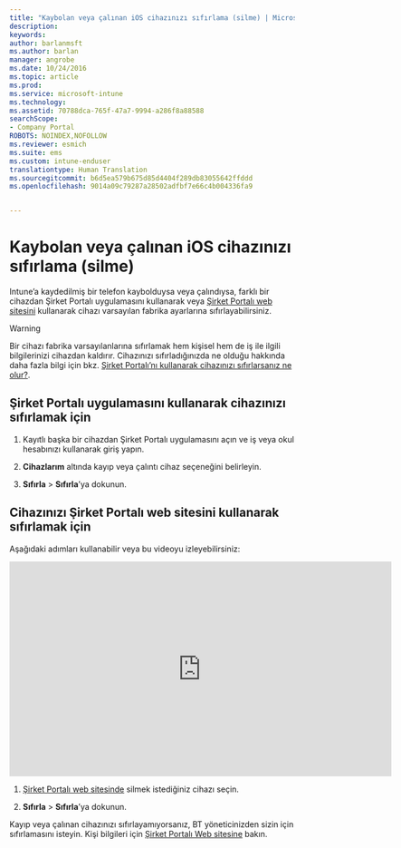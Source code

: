 ```yaml
---
title: "Kaybolan veya çalınan iOS cihazınızı sıfırlama (silme) | Microsoft Docs"
description: 
keywords: 
author: barlanmsft
ms.author: barlan
manager: angrobe
ms.date: 10/24/2016
ms.topic: article
ms.prod: 
ms.service: microsoft-intune
ms.technology: 
ms.assetid: 70788dca-765f-47a7-9994-a286f8a88588
searchScope:
- Company Portal
ROBOTS: NOINDEX,NOFOLLOW
ms.reviewer: esmich
ms.suite: ems
ms.custom: intune-enduser
translationtype: Human Translation
ms.sourcegitcommit: b6d5ea579b675d85d4404f289db83055642ffddd
ms.openlocfilehash: 9014a09c79287a28502adfbf7e66c4b004336fa9


---
```



# <a name="reset-erase-your-lost-or-stolen-ios-device"></a>Kaybolan veya çalınan iOS cihazınızı sıfırlama (silme)

Intune’a kaydedilmiş bir telefon kaybolduysa veya çalındıysa, farklı bir cihazdan Şirket Portalı uygulamasını kullanarak veya [Şirket Portalı web sitesini](http://portal.manage.microsoft.com) kullanarak cihazı varsayılan fabrika ayarlarına sıfırlayabilirsiniz.

> [!WARNING]
> Bir cihazı fabrika varsayılanlarına sıfırlamak hem kişisel hem de iş ile ilgili bilgilerinizi cihazdan kaldırır. Cihazınızı sıfırladığınızda ne olduğu hakkında daha fazla bilgi için bkz. [Şirket Portalı’nı kullanarak cihazınızı sıfırlarsanız ne olur?](what-happens-if-you-reset-your-device-using-the-company-portal-ios.md).

## <a name="to-reset-your-device-using-the-company-portal-app"></a>Şirket Portalı uygulamasını kullanarak cihazınızı sıfırlamak için

1.  Kayıtlı başka bir cihazdan Şirket Portalı uygulamasını açın ve iş veya okul hesabınızı kullanarak giriş yapın.

2.  **Cihazlarım** altında kayıp veya çalıntı cihaz seçeneğini belirleyin.

3.  **Sıfırla** &gt; **Sıfırla**’ya dokunun.

## <a name="to-reset-your-device-using-the-company-portal-website"></a>Cihazınızı Şirket Portalı web sitesini kullanarak sıfırlamak için

Aşağıdaki adımları kullanabilir veya bu videoyu izleyebilirsiniz:

<iframe width="675" height="379" src="https://www.youtube.com/embed/3rrXe8XmtgU" frameborder="0" allowfullscreen></iframe>

1.  [Şirket Portalı web sitesinde](http://portal.manage.microsoft.com) silmek istediğiniz cihazı seçin.

2.  **Sıfırla** &gt; **Sıfırla**’ya dokunun.

Kayıp veya çalınan cihazınızı sıfırlayamıyorsanız, BT yöneticinizden sizin için sıfırlamasını isteyin. Kişi bilgileri için [Şirket Portalı Web sitesine](http://portal.manage.microsoft.com) bakın.



<!--HONumber=Dec16_HO2-->


